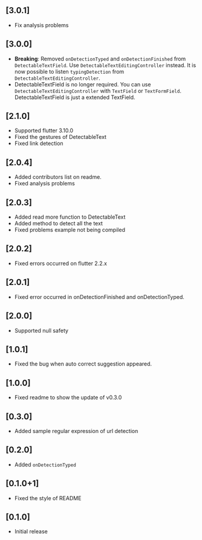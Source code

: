 ## [3.0.1]
- Fix analysis problems

## [3.0.0]

- **Breaking**: Removed `onDetectionTyped` and `onDetectionFinished` from `DetectableTextField`.
  Use `DetectableTextEditingController` instead. It is now possible to listen `typingDetection`
  from `DetectableTextEditingController`.
- DetectableTextField is no longer required. You can use `DetectableTextEditingController`
  with `TextField` or `TextFormField`. DetectableTextField is just a extended TextField.

## [2.1.0]

- Supported flutter 3.10.0
- Fixed the gestures of DetectableText
- Fixed link detection

## [2.0.4]

- Added contributors list on readme.
- Fixed analysis problems

## [2.0.3]

- Added read more function to DetectableText
- Added method to detect all the text
- Fixed problems example not being compiled

## [2.0.2]

- Fixed errors occurred on flutter 2.2.x

## [2.0.1]

- Fixed error occurred in onDetectionFinished and onDetectionTyped.

## [2.0.0]

- Supported null safety

## [1.0.1]

- Fixed the bug when auto correct suggestion appeared.

## [1.0.0]

- Fixed readme to show the update of v0.3.0

## [0.3.0]

- Added sample regular expression of url detection

## [0.2.0]

- Added `onDetectionTyped`

## [0.1.0+1]

- Fixed the style of README

## [0.1.0]

- Initial release

